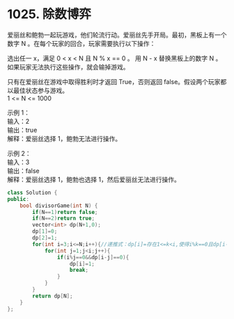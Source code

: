 # 1025. 除数博弈
爱丽丝和鲍勃一起玩游戏，他们轮流行动。爱丽丝先手开局。最初，黑板上有一个数字 N 。在每个玩家的回合，玩家需要执行以下操作：

选出任一 x，满足 0 < x < N 且 N % x == 0 。
用 N - x 替换黑板上的数字 N 。
如果玩家无法执行这些操作，就会输掉游戏。

只有在爱丽丝在游戏中取得胜利时才返回 True，否则返回 false。假设两个玩家都以最佳状态参与游戏。\
1 <= N <= 1000

示例 1：\
输入：2 \
输出：true \
解释：爱丽丝选择 1，鲍勃无法进行操作。 

示例 2：\
输入：3 \
输出：false \
解释：爱丽丝选择 1，鲍勃也选择 1，然后爱丽丝无法进行操作。 

```c++
class Solution {
public:
    bool divisorGame(int N) {
        if(N==1)return false;
        if(N==2)return true;
        vector<int> dp(N+1,0);
        dp[1]=0;
        dp[2]=1;
        for(int i=3;i<=N;i++){//递推式：dp[i]=存在1<=k<i,使得i%k==0且dp[i-k]==0.
            for(int j=1;j<i;j++){
                if(i%j==0&&dp[i-j]==0){
                    dp[i]=1;
                    break;
                }
            }
        }
        return dp[N];
    }
};
```